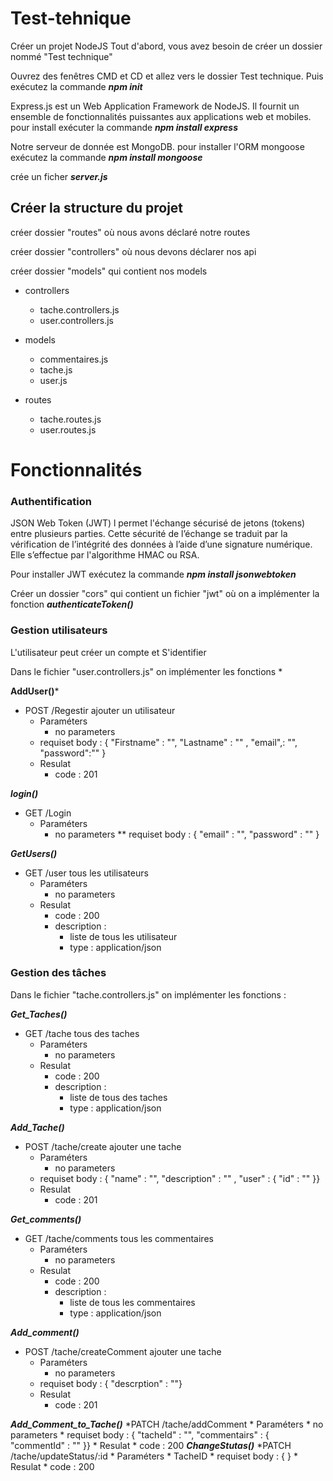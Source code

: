 # Test-tehnique
Créer un projet NodeJS
Tout d'abord, vous avez besoin de créer un dossier nommé "Test technique" 

Ouvrez des fenêtres CMD et CD et allez vers le dossier Test technique. Puis exécutez la commande ***npm init*** 


Express.js  est un Web Application Framework de NodeJS. Il fournit un ensemble de fonctionnalités puissantes aux applications web et mobiles.
pour install exécuter la commande ***npm install express***


Notre serveur de donnée est MongoDB. pour installer l'ORM mongoose exécutez la commande ***npm install mongoose***


crée un ficher ***server.js***


## Créer la structure du projet

créer dossier "routes" où nous avons déclaré notre routes

créer dossier "controllers" où nous devons déclarer nos api 

créer dossier "models" qui contient nos models


 
* controllers
 	* tache.controllers.js
  	* user.controllers.js


* models
	* commentaires.js
	* tache.js
	* user.js


* routes
	* tache.routes.js
	* user.routes.js


# Fonctionnalités

### Authentification

JSON Web Token (JWT) l permet l'échange sécurisé de jetons (tokens) entre plusieurs parties. Cette sécurité de l’échange se traduit par la vérification de l’intégrité des données à l’aide d’une signature numérique. Elle s’effectue par l'algorithme HMAC ou RSA.


Pour installer JWT  exécutez la commande ***npm install jsonwebtoken***

Créer un dossier "cors" qui contient un fichier "jwt" où on a implémenter la fonction ***authenticateToken()*** 


### Gestion utilisateurs

L'utilisateur peut créer un compte et S'identifier

Dans le fichier "user.controllers.js" on implémenter les fonctions *

**AddUser()***  


* POST /Regestir ajouter un utilisateur 
	* Paraméters
		* no parameters
	* requiset body : { "Firstname" : "", "Lastname" : "" , "email",: "", "password":"" } 
	* Resulat
		* code : 201 


***login()*** 
* GET /Login 
	* Paraméters
		* no parameters
	** requiset body : { "email" : "", "password" : "" }  


***GetUsers()***


* GET /user tous les utilisateurs 
	* Paraméters
		* no parameters
	* Resulat
		* code : 200 
		* description : 
			* liste de tous les utilisateur 
			* type : application/json




### Gestion des tâches

Dans le fichier "tache.controllers.js" on implémenter les fonctions :

***Get_Taches()***

* GET /tache tous des taches
	* Paraméters
		* no parameters
	* Resulat
		* code : 200 
		* description : 
			* liste de tous des taches 
			* type : application/json


***Add_Tache()***

* POST /tache/create ajouter une tache 
	* Paraméters
		* no parameters
	* requiset body : { "name" : "", "description" : "" , "user" : { "id" : "" }} 
	* Resulat
		* code : 201 
		


***Get_comments()***


* GET /tache/comments tous les commentaires 
	* Paraméters
		* no parameters
	* Resulat
		* code : 200 
		* description : 
			* liste de tous les commentaires 
			* type : application/json


***Add_comment()***

* POST /tache/createComment ajouter une tache 
	* Paraméters
		* no parameters
	* requiset body : { "descrption" : ""} 
	* Resulat
		* code : 201 
		
***Add_Comment_to_Tache()***
*PATCH /tache/addComment
	* Paraméters
		* no parameters
	* requiset body : { "tacheId" : "", "commentairs" : { "commentId" : "" }} 
	* Resulat
		* code : 200 
***ChangeStutas()***
*PATCH /tache/updateStatus/:id
	* Paraméters
		* TacheID
	* requiset body : { } 
	* Resulat
		* code : 200 


